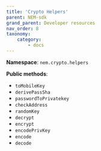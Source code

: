 ```yaml
---
title: 'Crypto Helpers'
parent: NEM-sdk
grand_parent: Developer resources
nav_order: 8
taxonomy:
    category:
        - docs
---
```


**Namespace**: `nem.crypto.helpers`

**Public methods**:
- `toMobileKey`
- `derivePassSha`
- `passwordToPrivatekey`
- `checkAddress`
- `randomKey`
- `decrypt`
- `encrypt`
- `encodePrivKey`
- `encode`
- `decode`
